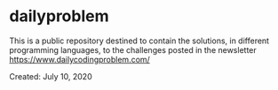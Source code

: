 # dailyproblem

This is a public repository destined to contain the solutions, in different programming languages, to the challenges posted in the newsletter https://www.dailycodingproblem.com/

Created: July 10, 2020
